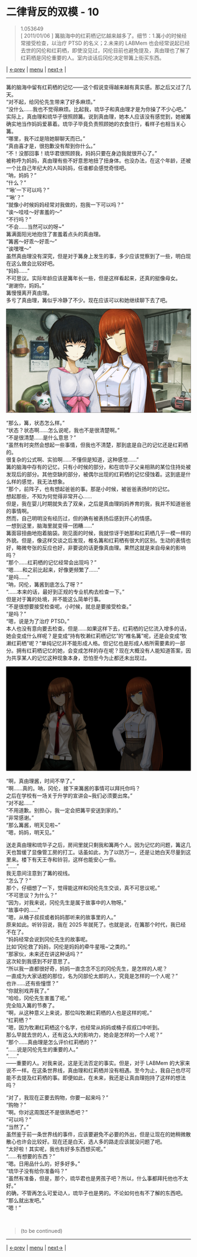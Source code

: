 # 二律背反的双模 - 10
> 1.053649  
> [ 2011/01/06 ] 篝脑海中的红莉栖记忆越来越多了。细节：1.篝小的时候经常接受检查，以治疗 PTSD 的名义；2.未来的 LABMem 也会经常说起已经去世的冈伦和红莉栖，即使没见过，冈伦目前也避免提及，真由理也了解了红莉栖是冈伦重要的人。室内谈话后冈伦决定带篝上街买东西。  

| [←prev](./0102) | [menu](../) | [next→](./0104) |

---

篝的脑海中留有红莉栖的记忆——这个假说变得越来越有真实感。那之后又过了几天。  
“对不起，给冈伦先生带来了好多麻烦。”  
“没什么……我也不觉得麻烦。比起我，琉华子和真由理才是为你操了不少心吧。”  
实际上，真由理和琉华子很照顾篝。说到真由理，她本人应该没有感觉到，她被篝确实地当作妈妈爱慕着。琉华子毕竟负责照顾她的衣食住行，看样子也相当关心篝。  
“哪里，我不过是陪她聊聊天而已。”  
“真由喜才是，很抱歉没有帮到你什么。”  
“不！没那回事！琉华君很照顾我，妈妈只要在身边我就很开心了。”  
被称呼为妈妈，真由理有些不好意思地扭了扭身体。也没办法，在这个年龄，还被一个比自己年纪大的人叫妈妈，任谁都会感觉奇怪吧。  
“呐，妈妈？”  
“什么？”  
“‘啾’一下可以吗？”  
“‘啾’？”  
“就像小时候妈妈经常对我做的，抱我一下可以吗？”  
“诶～哇哇～好害羞的～”  
“不行吗？”  
“不会……当然可以的呀\~”  
篝满面阳光地抱住了害羞着点头的真由理。  
“篝酱～好乖～好乖～”  
“诶嘿嘿～”  
虽然真由理没有深究，但是对于篝身上发生的事，多少应该觉察到了一些，明白现在这么做会比较好吧。  
“妈妈……”  
不可思议。实际年龄应该是篝年长一些，但是这样看起来，还真的挺像母女。  
“谢谢你，妈妈。”  
篝慢慢离开真由理。  
多亏了真由理，篝似乎冷静了不少。现在应该可以和她继续聊下去了吧。  

![](../static/image/0103-1.png)

“那么，篝，状态怎么样。”  
“状态？状态啊……怎么说呢，我也不是很清楚啊。”  
“不是很清楚……是什么意思？”  
“虽然有时突然会想起一些事情，但我也不清楚，那到底是自己的记忆还是红莉栖的。  
 很复杂的公式啊、实验啊……不懂但是知道，这种感觉……”  
篝的脑海中存有的记忆，只有小时候的部分，和在琉华子父亲相熟的某位住持处被发现后的部分。其他空缺的部分，被偶尔出现的红莉栖的记忆侵蚀着。这到底是什么样的感觉，我无法想象。  
“那个，前阵子，也有想起爸爸的事。那是小时候，被爸爸表扬时的记忆。  
 想起那些，不知为何觉得非常开心……  
 但是，我在婴儿时期就失去了双亲，之后是真由理妈妈养育的我，我并不知道爸爸的事情啊。  
 然而，自己明明没有经历过，但的确有被表扬后感到开心的情感。  
 一想到这里，脑海里就变得一团糟……”  
篝面容扭曲地抱着脑袋。刚见面的时候，我就惊讶于她那和红莉栖几乎一模一样的外貌。但是，像这样交谈之后发现，椎名篝和红莉栖有很大的区别。生动的表情也好，略微夸张的反应也好，非要说的话更像真由理。果然这就是来自母亲的影响吗？  
“那个……红莉栖的记忆经常会出现吗？”  
“嗯……和之前比起来，好像更频繁了……”  
“是吗……”  
“呐，冈伦，篝酱到底怎么了呀？”  
“……本来的话，最好到正规的专业机构去检查一下。”  
但是对于篝的处境，并不能这么简单行事。  
“不是很想要接受检查呢。小时候，就总是要接受检查。”  
“是吗？”  
“嗯，说是为了治疗 PTSD。”  
本人也没有意向要去检查。但是……如果这样下去，红莉栖的记忆流入增多的话，她会变成什么样呢？是变成“持有牧濑红莉栖记忆”的“椎名篝”呢，还是会变成“牧濑红莉栖”呢？”单纯记忆并不能形成人格。但记忆也是形成人格所需要素的一部分。拥有红莉栖记忆的她，会变成怎样的存在呢？现在大概没有人能知道答案，因为共享某人的记忆这种现象本身，恐怕至今为止都还未出现过。  

![](../static/image/0103-2.png)

“啊，真由理酱，时间不早了。”  
“啊……真的。呐，冈伦，接下来篝酱的事情可以拜托你吗？  
 之后在学校有一场关于升学的宣讲会\~我们必须要出席。”  
“对不起……”  
“不用道歉。别担心，我一定会把篝平安送到家的。”  
“非常感谢。”  
“那么篝酱，明天见啦\~”  
“嗯，妈妈，明天见。”  

送走真由理和琉华子之后，房间里就只剩我和篝两个人。因为记忆的问题，篝这几天也暂缓了显像管工房的打工。话虽如此，为了以防万一，还是让她白天尽量到这里来。楼下有天王寺和铃羽，这样也能安心一些。  
“……”  
我无意间注意到了篝的视线。  
“怎么了？”  
那个，仔细想了一下，觉得能这样和冈伦先生交谈，真不可思议呢。”  
“不可思议？为什么？”  
“因为，对我来说，冈伦先生是属于故事中的人物呀。”  
“故事中的……”  
“嗯，从桶子叔叔或者妈妈那听来的故事里的人。”  
原来如此。听铃羽说，我在 2025 年就死了。也就是说，在篝那个时代，我已经不在了。  
“妈妈经常会说到冈伦先生的故事呢。  
 比如‘冈伦救了妈妈，冈伦是妈妈的牵牛星哦\~’之类的。”  
“那家伙，未来还在讲这种话吗？”  
这次轮到我感到不好意思了。  
“所以我一直都很好奇，妈妈一直念念不忘的冈伦先生，是怎样的人呢？  
 一直成为大家话题的那位，名为冈部伦太郎的人，究竟是怎样的一个人呢？”  
 也许……还有些憧憬？”  
“你就别戏弄我了。”  
“哈哈，冈伦先生害羞了呢。”  
完全陷入篝的节奏了。  
“啊，从这种意义上来说，那位叫牧濑红莉栖的人也是这样的呢。”  
“红莉栖？”  
“嗯，因为牧濑红莉栖这个名字，也经常从妈妈或桶子叔叔口中听到。  
 那么早就去世的人，还有这么大的影响力，她会是怎样的一个人呢？”  
“那个……真由理是怎么评价红莉栖的？”  
“……说是冈伦先生的重要的人。”  
“……”  
——重要的人。对我来说，这是无法否定的事实。但是，对于 LABMem 的大家来说不一样。在这条世界线，真由理和红莉栖并没有相遇。至今为止，我自己也尽可能不去提及红莉栖的事。即便如此，在未来，我还是让真由理抱持了这样的想法吗？  

“对了，我现在正要去购物，你要一起来吗？”  
“购物？”  
“啊。你对这周围还不是很熟悉吧？”  
“可以吗？”  
“当然了。”  
虽然鉴于前一条世界线的事件，应该要避免不必要的外出，但是让现在的她稍微散散心也许会比较好。现在还是白天，选人多的路走应该就没问题了吧。  
“太好啦！其实呢，我也有好多东西想买呢。”  
“……有想要的东西？”  
“嗯。日用品什么的，好多好多。”  
“琉华子没有给你准备吗？”  
“虽然有准备，但是，那个，琉华君也是男孩子吧？所以，什么事都拜托他也不太好。”  
的确，不管再怎么可爱动人，琉华子也是男的。不论如何也有不了解的东西吧。  
“那么就出发吧。”  
“嗯！”  


<br/>

> (to be continued)
---

| [←prev](./0102) | [menu](../) | [next→](./0104) |
